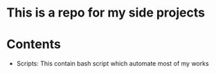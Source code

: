 # This is a repo for my side projects

# Contents

* Scripts: This contain bash script which automate most of my works
